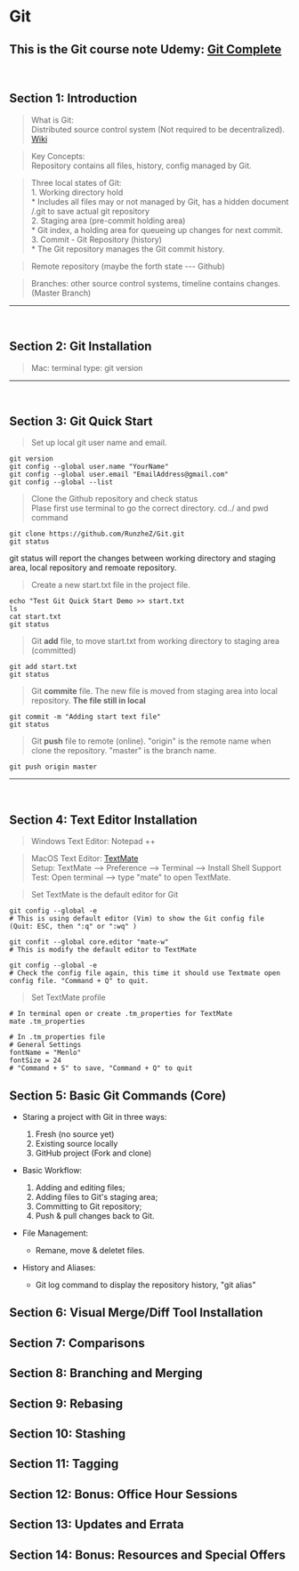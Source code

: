 # Git 

This is the Git course note Udemy: [Git Complete](https://www.udemy.com/course/git-complete)
 ---
<br/>

## Section 1: Introduction
>What is Git:  
Distributed source control system (Not required to be decentralized). [Wiki](https://en.wikipedia.org/wiki/Git)

>Key Concepts:  
Repository contains all files, history, config managed by Git.

>Three local states of Git:  
    1. Working directory hold  
        * Includes all files may or not managed by Git, has a hidden document /.git to save actual git repository   
    2. Staging area (pre-commit holding area)  
        * Git index, a holding area for queueing up changes for next commit.   
    3. Commit - Git Repository (history)  
        * The Git repository manages the Git commit history. 

>Remote repository (maybe the forth state --- Github)

>Branches: other source control systems, timeline contains changes. (Master Branch)
---
<br/>

## Section 2: Git Installation
> Mac: terminal type: git version
---
<br/>

## Section 3: Git Quick Start

> Set up local git user name and email.
```
git version
git config --global user.name "YourName"
git config --global user.email "EmailAddress@gmail.com"
git config --global --list
```

>Clone the Github repository and check status  
Plase first use terminal to go the correct directory. cd../ and pwd command 
```
git clone https://github.com/RunzheZ/Git.git
git status
```
git status will report the changes between working directory and staging area, local repository and remoate repository.

>Create a new start.txt file in the project file.
```
echo "Test Git Quick Start Demo >> start.txt
ls
cat start.txt
git status
```

>Git **add** file, to move start.txt from working directory to staging area (committed)
```
git add start.txt
git status
```

>Git **commite** file. The new file is moved from staging area into local repository. **The file still in local**
```
git commit -m "Adding start text file"
git status
```

>Git **push** file to remote (online). "origin" is the remote name when clone the repository. "master" is the branch name.
```
git push origin master
```
---
<br/>

## Section 4: Text Editor Installation

>Windows Text Editor: Notepad ++

>MacOS Text Editor: [TextMate](https://macromates.com/)  
Setup: TextMate --> Preference --> Terminal --> Install Shell Support  
Test: Open terminal --> type "mate" to open TextMate.

>Set TextMate is the default editor for Git
```
git config --global -e
# This is using default editor (Vim) to show the Git config file (Quit: ESC, then ":q" or ":wq" )

git confit --global core.editor "mate-w"
# This is modify the default editor to TextMate

git config --global -e
# Check the config file again, this time it should use Textmate open config file. "Command + Q" to quit.
```

>Set TextMate profile
```
# In terminal open or create .tm_properties for TextMate
mate .tm_properties
```
```
# In .tm_properties file
# General Settings
fontName = "Menlo"
fontSize = 24
# "Command + S" to save, "Command + Q" to quit
```

## Section 5: Basic Git Commands (Core)
- Staring a project with Git in three ways:  
    1. Fresh (no source yet)  
    2. Existing source locally  
    3. GitHub project (Fork and clone)
   

- Basic Workflow:
    1. Adding and editing files;  
    2. Adding files to Git's staging area;  
    3. Committing to Git repository;  
    4. Push & pull changes back to Git.  

- File Management:   
    - Remane, move & deletet files.

- History and Aliases:   
    - Git log command to display the repository history, "git alias"

## Section 6: Visual Merge/Diff Tool Installation

## Section 7: Comparisons

## Section 8: Branching and Merging

## Section 9: Rebasing

## Section 10: Stashing

## Section 11: Tagging

## Section 12: Bonus: Office Hour Sessions

## Section 13: Updates and Errata

## Section 14: Bonus: Resources and Special Offers



